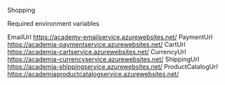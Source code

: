 Shopping

Required environment variables

EmailUrl  https://academy-emailservice.azurewebsites.net/
PaymentUrl https://academia-paymentservice.azurewebsites.net/
CartUrl https://academia-cartservice.azurewebsites.net/
CurrencyUrl https://academia-currencyservice.azurewebsites.net/
ShippingUrl https://academia-shippingservice.azurewebsites.net/
ProductCatalogUrl https://academiaproductcatalogservice.azurewebsites.net/
